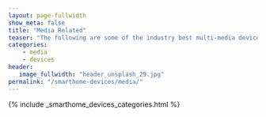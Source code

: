 ```yaml
---
layout: page-fullwidth
show_meta: false
title: "Media Related"
teaser: "The following are some of the industry best multi-media devices available, and many of them will work with Alexa and Google Home!"
categories:
    - media
    - devices
header:
   image_fullwidth: "header_unsplash_29.jpg"
permalink: "/smarthome-devices/media/"
---
```


{% include _smarthome_devices_categories.html %}